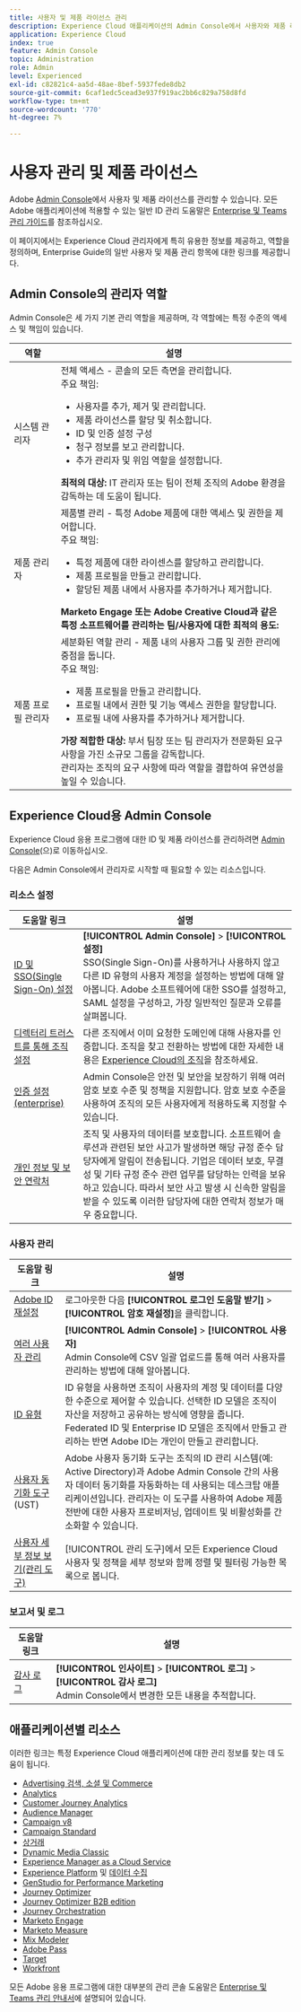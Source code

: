 ```yaml
---
title: 사용자 및 제품 라이선스 관리
description: Experience Cloud 애플리케이션의 Admin Console에서 사용자와 제품 라이선스를 관리합니다.
application: Experience Cloud
index: true
feature: Admin Console
topic: Administration
role: Admin
level: Experienced
exl-id: c82821c4-aa5d-48ae-8bef-5937fede8db2
source-git-commit: 6caf1edc5cead3e937f919ac2bb6c829a758d8fd
workflow-type: tm+mt
source-wordcount: '770'
ht-degree: 7%

---
```


# 사용자 관리 및 제품 라이선스

Adobe [Admin Console](https://adminconsole.adobe.com/enterprise/)에서 사용자 및 제품 라이선스를 관리할 수 있습니다. 모든 Adobe 애플리케이션에 적용할 수 있는 일반 ID 관리 도움말은 [Enterprise 및 Teams 관리 가이드](https://helpx.adobe.com/kr/enterprise/admin-guide.html)를 참조하십시오.

이 페이지에서는 Experience Cloud 관리자에게 특히 유용한 정보를 제공하고, 역할을 정의하며, Enterprise Guide의 일반 사용자 및 제품 관리 항목에 대한 링크를 제공합니다.

## Admin Console의 관리자 역할

Admin Console은 세 가지 기본 관리 역할을 제공하며, 각 역할에는 특정 수준의 액세스 및 책임이 있습니다.

| 역할 | 설명 |
| ------- | ------- |
| 시스템 관리자 | 전체 액세스 - 콘솔의 모든 측면을 관리합니다. <br>주요 책임: <br><ul><li>사용자를 추가, 제거 및 관리합니다.</li><li>제품 라이선스를 할당 및 취소합니다.</li><li>ID 및 인증 설정 구성</li><li>청구 정보를 보고 관리합니다.</li><li>추가 관리자 및 위임 역할을 설정합니다.</li></ul> **최적의 대상:** IT 관리자 또는 팀이 전체 조직의 Adobe 환경을 감독하는 데 도움이 됩니다. |
| 제품 관리자 | 제품별 관리 - 특정 Adobe 제품에 대한 액세스 및 권한을 제어합니다.<br>주요 책임:<ul><li>특정 제품에 대한 라이센스를 할당하고 관리합니다.</li><li>제품 프로필을 만들고 관리합니다.</li><li>할당된 제품 내에서 사용자를 추가하거나 제거합니다.</li></ul>   **Marketo Engage 또는 Adobe Creative Cloud과 같은 특정 소프트웨어를 관리하는 팀/사용자에 대한 최적의 용도:** |
| 제품 프로필 관리자 | 세분화된 역할 관리 - 제품 내의 사용자 그룹 및 권한 관리에 중점을 둡니다.<br>주요 책임:<ul><li>제품 프로필을 만들고 관리합니다.</li><li>프로필 내에서 권한 및 기능 액세스 권한을 할당합니다.</li><li>프로필 내에 사용자를 추가하거나 제거합니다.</li></ul> **가장 적합한 대상:** 부서 팀장 또는 팀 관리자가 전문화된 요구 사항을 가진 소규모 그룹을 감독합니다. <br> 관리자는 조직의 요구 사항에 따라 역할을 결합하여 유연성을 높일 수 있습니다. |

## Experience Cloud용 Admin Console

Experience Cloud 응용 프로그램에 대한 ID 및 제품 라이선스를 관리하려면 [Admin Console](https://adminconsole.adobe.com/enterprise/)&#x200B;(으)로 이동하십시오.

다음은 Admin Console에서 관리자로 시작할 때 필요할 수 있는 리소스입니다.

### 리소스 설정

| 도움말 링크 | 설명 |
| ------- | ------ |
| [ID 및 SSO(Single Sign-On) 설정](https://helpx.adobe.com/kr/enterprise/using/set-up-identity.html) | **[!UICONTROL Admin Console]** > **[!UICONTROL 설정]** <br> SSO(Single Sign-On)를 사용하거나 사용하지 않고 다른 ID 유형의 사용자 계정을 설정하는 방법에 대해 알아봅니다. Adobe 소프트웨어에 대한 SSO를 설정하고, SAML 설정을 구성하고, 가장 일반적인 질문과 오류를 살펴봅니다. |
| [디렉터리 트러스트를 통해 조직 설정](https://helpx.adobe.com/kr/enterprise/using/directory-trust.html) | 다른 조직에서 이미 요청한 도메인에 대해 사용자를 인증합니다. 조직을 찾고 전환하는 방법에 대한 자세한 내용은 [Experience Cloud의 조직](organizations.md)을 참조하세요. |
| [인증 설정(enterprise)](https://helpx.adobe.com/kr/enterprise/using/authentication-settings.html) | Admin Console은 안전 및 보안을 보장하기 위해 여러 암호 보호 수준 및 정책을 지원합니다. 암호 보호 수준을 사용하여 조직의 모든 사용자에게 적용하도록 지정할 수 있습니다. |
| [개인 정보 및 보안 연락처](https://helpx.adobe.com/kr/enterprise/using/security-contacts.html) | 조직 및 사용자의 데이터를 보호합니다. 소프트웨어 솔루션과 관련된 보안 사고가 발생하면 해당 규정 준수 담당자에게 알림이 전송됩니다. 기업은 데이터 보호, 무결성 및 기타 규정 준수 관련 업무를 담당하는 인력을 보유하고 있습니다. 따라서 보안 사고 발생 시 신속한 알림을 받을 수 있도록 이러한 담당자에 대한 연락처 정보가 매우 중요합니다. |

### 사용자 관리

| 도움말 링크 | 설명 |
| ------- | ------- |
| [Adobe ID 재설정](https://helpx.adobe.com/kr/manage-account/kb/account-password-sign-help.html) | 로그아웃한 다음 **[!UICONTROL 로그인 도움말 받기]** > **[!UICONTROL 암호 재설정]**&#x200B;을 클릭합니다. |
| [여러 사용자 관리](https://helpx.adobe.com/kr/enterprise/using/bulk-upload-users.html) | **[!UICONTROL Admin Console]** > **[!UICONTROL 사용자]** <br>Admin Console에 CSV 일괄 업로드를 통해 여러 사용자를 관리하는 방법에 대해 알아봅니다. |
| [ID 유형](https://helpx.adobe.com/kr/enterprise/using/identity.html) | ID 유형을 사용하면 조직이 사용자의 계정 및 데이터를 다양한 수준으로 제어할 수 있습니다. 선택한 ID 모델은 조직이 자산을 저장하고 공유하는 방식에 영향을 줍니다. Federated ID 및 Enterprise ID 모델은 조직에서 만들고 관리하는 반면 Adobe ID는 개인이 만들고 관리합니다. |
| [사용자 동기화 도구](https://helpx.adobe.com/kr/enterprise/using/user-sync.html)&#x200B;(UST) | Adobe 사용자 동기화 도구는 조직의 ID 관리 시스템(예: Active Directory)과 Adobe Admin Console 간의 사용자 데이터 동기화를 자동화하는 데 사용되는 데스크탑 애플리케이션입니다. 관리자는 이 도구를 사용하여 Adobe 제품 전반에 대한 사용자 프로비저닝, 업데이트 및 비활성화를 간소화할 수 있습니다. |
| [사용자 세부 정보 보기(관리 도구)](admin-tool-experience-cloud.md) | [!UICONTROL 관리 도구]에서 모든 Experience Cloud 사용자 및 정책을 세부 정보와 함께 정렬 및 필터링 가능한 목록으로 봅니다. |

### 보고서 및 로그

| 도움말 링크 | 설명 |
| ------- |------- |
| [감사 로그](https://helpx.adobe.com/kr/enterprise/using/audit-logs.html) | **[!UICONTROL 인사이트]** > **[!UICONTROL 로그]** > **[!UICONTROL 감사 로그]** <br> Admin Console에서 변경한 모든 내용을 추적합니다. |


## 애플리케이션별 리소스

이러한 링크는 특정 Experience Cloud 애플리케이션에 대한 관리 정보를 찾는 데 도움이 됩니다.

<!-- | Application | Link to resource|
| ------- | ------- |
|  [!DNL Analytics] <p>Customer Journey Analytics| [Analytics in the Adobe Admin Console overview](https://experienceleague.adobe.com/ko/docs/analytics/admin/admin-console/home) <p>[Administration requirements](https://experienceleague.adobe.com/ko/docs/analytics-platform/using/cja-workspace/workspace-faq/frequently-asked-questions-analysis-workspace) |
| [!DNL Audience Manager] | [Audience Manager user migration to Admin Console](https://experienceleague.adobe.com/ko/docs/audience-manager/user-guide/features/administration/admin-console-migration) |
| [!DNL Campaign] v8 |  [Get started with permissions](https://experienceleague.adobe.com/ko/docs/campaign/campaign-v8/admin/permissions/gs-permissions) |
| [!DNL Campaign Standard] to [!DNL Campaign v8] | [User access management from Campaign Standard to Campaign V8](https://experienceleague.adobe.com/ko/docs/campaign-web/acs-to-ac/user-management-acs) |
| [!DNL Commerce] | [Configure the Commerce Admin Integration with Adobe ID](https://experienceleague.adobe.com/ko/docs/commerce-admin/start/admin/ims/adobe-ims-config) |
| [!DNL Dynamic Media Classic] | [Administration setup](https://experienceleague.adobe.com/ko/docs/dynamic-media-classic/using/setup/administration-setup#user_administration) |
| [!DNL Experience Manager as a Cloud Service] |  [Accessing the Admin Console](https://experienceleague.adobe.com/ko/docs/experience-manager-cloud-service/content/onboarding/journey/admin-console) |
| [!DNL Experience Platform] <p>[!DNL Data Collection] | [Access control UI overview](https://experienceleague.adobe.com/ko/docs/experience-platform/access-control/ui/overview) <p>[Permission management for data collection in Experience Platform](https://experienceleague.adobe.com/ko/docs/experience-platform/collection/permissions)|
| [!DNL GenStudio for Performance Marketing] | [Provision Adobe GenStudio for Performance Marketing](https://experienceleague.adobe.com/ko/docs/genstudio-for-performance-marketing/user-guide/intro/product-provisioning) |
| [!DNL Journey Optimizer] | [Manage users and roles](https://experienceleague.adobe.com/ko/docs/journey-optimizer/using/access-control/permissions) |
| [!DNL Journey Optimizer B2B Edition] | [User management](https://experienceleague.adobe.com/ko/docs/journey-optimizer-b2b/user/admin/user-management) |
|[!DNL  Journey Orchestration] | [Access management](https://experienceleague.adobe.com/ko/docs/journeys/using/starting-with-journeys/access-management) |
| [!DNL Marketo Engage] | [Understanding Marketo Subscription and User Migration to the Adobe Admin Console](https://experienceleague.adobe.com/ko/docs/marketo/using/product-docs/administration/marketo-with-adobe-identity/subscription-and-user-migration/understanding-marketo-subscription-and-user-migration-to-the-adobe-admin-console) |
| [!DNL Marketo Measure] | [Adobe Admin Console Setup](https://experienceleague.adobe.com/ko/docs/marketo-measure/using/configuration-and-setup/getting-started-with-marketo-measure/adobe-admin-console-setup) |
| [!DNL Mix Modeler] | [Access controls](https://experienceleague.adobe.com/ko/docs/mix-modeler/using/data-governance/access-controls) |
| [!DNL Pass] | [Get started with Account IQ](https://experienceleague.adobe.com/ko/docs/pass/aiq-help/get-started) |
| [!DNL Target] | [Administrator first steps](https://experienceleague.adobe.com/ko/docs/target/using/administer/start-target) <p> [User management](https://experienceleague.adobe.com/ko/docs/target/using/administer/manage-users/user-management) |
| [!DNL Workfront] | [Manage users in the Adobe Admin Console](https://experienceleague.adobe.com/ko/docs/workfront/using/administration-and-setup/add-users/create-manage-users/admin-console) |

 -->

* [Advertising 검색, 소셜 및 Commerce](https://experienceleague.adobe.com/ko/docs/advertising/search-social-commerce/new-ui/user-administration)
* [Analytics](https://experienceleague.adobe.com/ko/docs/analytics/admin/admin-console/home)
* [Customer Journey Analytics](https://experienceleague.adobe.com/ko/docs/analytics-platform/using/cja-workspace/workspace-faq/frequently-asked-questions-analysis-workspace)
* [Audience Manager](https://experienceleague.adobe.com/ko/docs/audience-manager/user-guide/features/administration/admin-console-migration)
* [Campaign v8](https://experienceleague.adobe.com/ko/docs/campaign/campaign-v8/admin/permissions/gs-permissions)
* [Campaign Standard](https://experienceleague.adobe.com/ko/docs/campaign-web/acs-to-ac/user-management-acs)
* [상거래](https://experienceleague.adobe.com/ko/docs/commerce-admin/start/admin/ims/adobe-ims-config)
* [Dynamic Media Classic](https://experienceleague.adobe.com/ko/docs/dynamic-media-classic/using/setup/administration-setup#user_administration)
* [Experience Manager as a Cloud Service](https://experienceleague.adobe.com/ko/docs/experience-manager-cloud-service/content/onboarding/journey/admin-console)
* [Experience Platform](https://experienceleague.adobe.com/ko/docs/experience-platform/access-control/ui/overview) 및 [데이터 수집](https://experienceleague.adobe.com/ko/docs/experience-platform/collection/permissions)
* [GenStudio for Performance Marketing](https://experienceleague.adobe.com/ko/docs/genstudio-for-performance-marketing/user-guide/intro/product-provisioning)
* [Journey Optimizer](https://experienceleague.adobe.com/ko/docs/journey-optimizer/using/access-control/permissions)
* [Journey Optimizer B2B edition](https://experienceleague.adobe.com/ko/docs/journey-optimizer-b2b/user/admin/user-management)
* [Journey Orchestration](https://experienceleague.adobe.com/ko/docs/journeys/using/starting-with-journeys/access-management)
* [Marketo Engage](https://experienceleague.adobe.com/ko/docs/marketo/using/product-docs/administration/marketo-with-adobe-identity/subscription-and-user-migration/understanding-marketo-subscription-and-user-migration-to-the-adobe-admin-console)
* [Marketo Measure](https://experienceleague.adobe.com/ko/docs/marketo-measure/using/configuration-and-setup/getting-started-with-marketo-measure/adobe-admin-console-setup)
* [Mix Modeler](https://experienceleague.adobe.com/ko/docs/mix-modeler/using/data-governance/access-controls)
* [Adobe Pass](https://experienceleague.adobe.com/ko/docs/pass/aiq-help/get-started)
* [Target](https://experienceleague.adobe.com/ko/docs/target/using/administer/start-target)
* [Workfront](https://experienceleague.adobe.com/ko/docs/workfront/using/administration-and-setup/add-users/create-manage-users/admin-console)

모든 Adobe 응용 프로그램에 대한 대부분의 관리 콘솔 도움말은 [Enterprise 및 Teams 관리 안내서](https://helpx.adobe.com/kr/enterprise/admin-guide.html)에 설명되어 있습니다.
